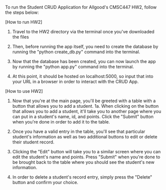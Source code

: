 To run the Student CRUD Application for Allgood's CMSC447 HW2, follow the steps below:

[How to run HW2]
1. Travel to the HW2 directory via the terminal once you've downloaded the files

2. Then, before running the app itself, you need to create the database by running the "python create_db.py" command into the terminal.

3. Now that the database has been created, you can now launch the app by running the "python app.py" command into the terminal.

4. At this point, it should be hosted on localhost:5000, so input that into your URL in a browser in order to interact with the CRUD App.



[How to use HW2]
1. Now that you're at the main page, you'll be greeted with a table with a button that allows you to add a student.
1a. When clicking on the button that allows you to add a student, it'll take you to another page where you can put in a student's name, id, and points. Click the "Submit" button when you're done in order to add it to the table.

2. Once you have a valid entry in the table, you'll see that particular student's information as well as two additional buttons to edit or delete their student record.

3. Clicking the "Edit" button will take you to a similar screen where you can edit the student's name and points. Press "Submit" when you're done to be brought back to the table where you should see the student's new information.

4. In order to delete a student's record entry, simply press the "Delete" button and confirm your choice.

